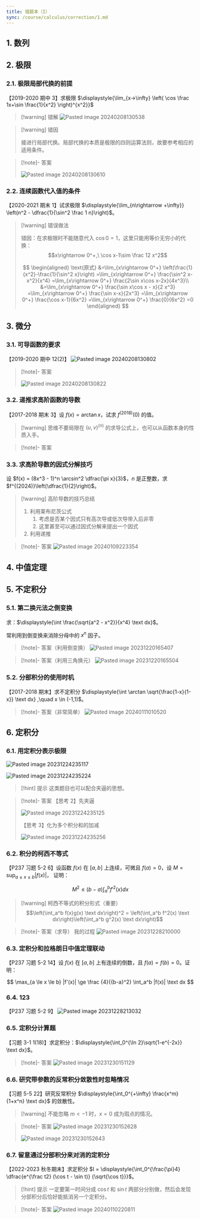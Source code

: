 ```yaml
---
title: 错题本（I）
sync: /course/calculus/correction/1.md
---
```


## 1. 数列

## 2. 极限

### 2.1. 极限局部代换的前提

【2019-2020 期中 3】求极限 $\displaystyle{\lim_{x->\infty} \left( \cos \frac 1x+\sin \frac{1}{x^2} \right)^{x^2}}$

> [!warning] 错解
> ![Pasted image 20240208130538](https://img.memset0.cn/2024/02/08/pOYE3N3M.png)

> [!warning] 错因
>
> 接进行局部代换。局部代换的本质是极限的四则运算法则，故要参考相应的适用条件。

> [!note]- 答案
>
> ![Pasted image 20240208130610](https://img.memset0.cn/2024/02/08/0m7lC94o.png)

### 2.2. 连续函数代入值的条件

【2020-2021 期末 1】试求极限 $\displaystyle{\lim_{n\rightarrow +\infty}} \left(n^2 - \dfrac{1}{\sin^2 \frac 1 n}\right)$。

> [!warning] 错误做法
>
> 错因：在求极限时不能随意代入 $\cos 0=1$，这里只能用等价无穷小的代换：
> $$x\rightarrow 0^+,\ \cos x-1\sim \frac 12 x^2$$
>
> $$
> \begin{aligned}
> \text{原式}
> &=\lim_{x\rightarrow 0^+} \left(\frac{1}{x^2}-\frac{1}{\sin^2 x}\right)
> =\lim_{x\rightarrow 0^+} \frac{\sin^2 x-x^2}{x^4}
> =\lim_{x\rightarrow 0^+} \frac{2\sin x\cos x-2x}{4x^3}\\
> &=\lim_{x\rightarrow 0^+} \frac{\sin x\cos x - x}{2 x^3}
> =\lim_{x\rightarrow 0^+} \frac{\sin x-x}{2x^3}
> =\lim_{x\rightarrow 0^+} \frac{\cos x-1}{6x^2}
> =\lim_{x\rightarrow 0^+} \frac{0}{6x^2}
> =0
> \end{aligned}
> $$

## 3. 微分

### 3.1. 可导函数的要求

【2019-2020 期中 12(2)】 ![Pasted image 20240208130802](https://img.memset0.cn/2024/02/08/ZSU0XTRU.png)

> [!note]- 答案
>
> ![Pasted image 20240208130822](https://img.memset0.cn/2024/02/08/4HyJDozY.png)

### 3.2. 递推求高阶函数的导数

【2017-2018 期末 3】设 $f(x)=\arctan x$，试求 $f^{(2018)}(0)$ 的值。

> [!warning] 思维不要局限在 $(u,v)^{(n)}$ 的求导公式上，也可以从函数本身的性质入手。

> [!note]- 答案

### 3.3. 求高阶导数的因式分解技巧

设 $f(x) = (8x^3 - 1)^n \arcsin^2 \dfrac{\pi x}{3}$，$n$ 是正整数，求 $f^{(2024)}\left(\dfrac{1}{2}\right)$。

> [!warning] 高阶导数的技巧总结
>
> 1. 利用莱布尼茨公式
>    1. 考虑是否某个因式只有高次导或低次导带入后非零
>    2. 这里甚至可以通过因式分解来提出一个因式
> 2. 利用递推

> [!note]- 答案
> ![Pasted image 20240109223354](https://img.memset0.cn/2024/02/08/YO7z24U3.png)

## 4. 中值定理

## 5. 不定积分

### 5.1. 第二换元法之倒变换

求：$\displaystyle{\int \frac{\sqrt{a^2 - x^2}}{x^4} \text dx}$。

常利用到倒变换来消除分母中的 $x^n$ 因子。

> [!note]- 答案（利用倒变换）
> ![Pasted image 20231220165407](https://img.memset0.cn/2024/02/08/qBTgVzrW.png)

> [!note]- 答案（利用三角换元）
> ![Pasted image 20231220165504](https://img.memset0.cn/2024/02/08/wyD1gSsu.png)

### 5.2. 分部积分的使用时机

【2017-2018 期末】求不定积分 $\displaystyle{\int \arctan \sqrt{\frac{1-x}{1-x}} \text dx} ,\quad x \in (-1,1)$。

> [!note]- 答案（非常简单）
> ![Pasted image 20240111010520](https://img.memset0.cn/2024/02/08/Ea10jJYL.png)

## 6. 定积分

### 6.1. 用定积分表示极限

![Pasted image 20231224235117](https://img.memset0.cn/2024/02/08/5Y3dBdqq.png)

![Pasted image 20231224235224](https://img.memset0.cn/2024/02/08/4wE0LDpj.png)

> [!hint] 提示
> 这类题目也可以配合夹逼的思想。

> [!note]- 答案
> 【思考 2】先夹逼
>
> ![Pasted image 20231224235125](https://img.memset0.cn/2024/02/08/GBRP4SQT.png)
>
> 【思考 3】化为多个积分和的加减
>
> ![Pasted image 20231224235256](https://img.memset0.cn/2024/02/08/vG1tL1KP.png)

### 6.2. 积分的柯西不等式

【P237 习题 5-2 6】设函数 $f(x)$ 在 $[a,b]$ 上连续，可微且 $f(a) = 0$，设 $M = \displaystyle{\sup_{a\le x\le b} |f(x)|}$， 证明：

$$
M^2 \le (b-a) \int_a^b {f'}^2 (x) dx
$$

> [!warning] 柯西不等式的积分形式（重要）
> $$\left(\int_a^b f(x)g(x) \text dx\right)^2 = \left(\int_a^b f^2(x) \text dx\right)\left(\int_a^b g^2(x) \text dx\right)$$

> [!note]- 答案（求导）
> 我的过程
> ![Pasted image 20231228210000](https://img.memset0.cn/2024/02/08/1u9WIHua.png)

### 6.3. 定积分和拉格朗日中值定理联动

【P237 习题 5-2 14】设 $f(x)$ 在 $[a,b]$ 上有连续的倒数，且 $f(a) = f(b) = 0$。证明：

$$
\max_{a \le x \le b} |f'(x)| \ge \frac {4}{{b-a}^2} \int_a^b |f(x)| \text dx
$$

### 6.4. 123

【P237 习题 5-2 9】 ![Pasted image 20231228213032](https://img.memset0.cn/2024/02/08/9trYQPOU.png)

### 6.5. 定积分计算题

【习题 3-1 1(18)】求定积分：$\displaystyle{\int_0^{\ln 2}\sqrt{1-e^{-2x}} \text dx}$。

> [!note]- 答案
> ![Pasted image 20231230151129](https://img.memset0.cn/2024/02/08/SHKzVzJr.png)

### 6.6. 研究带参数的反常积分敛散性时忽略情况

【习题 5-5 22】研究反常积分 $\displaystyle{\int_0^{+\infty} \frac{x^m}{1+x^n} \text dx}$ 的敛散性。

> [!warning] 不能忽略 $m<-1$ 时，$x=0$ 成为瑕点的情况。

> [!note]- 答案
> ![Pasted image 20231230152628](https://img.memset0.cn/2024/02/08/q6JBfCkG.png)
>
> ![Pasted image 20231230152643](https://img.memset0.cn/2024/02/08/iMKyxYs4.png)

### 6.7. 留意通过分部积分来对消的定积分

【2022-2023 秋冬期末】求定积分 $I = \displaystyle{\int_0^{\frac{\pi}4} \dfrac{e^{\frac t2} (\cos t - \sin t)} {\sqrt{\cos t}}}$。

> [!hint] 提示
> 一定要第一时间分成 $\cos t$ 和 $\sin t$ 两部分分别做，然后会发现分部积分后恰好能抵消另一个定积分。

> [!note]- 答案
> ![Pasted image 20240110220811](https://img.memset0.cn/2024/02/08/6tovFooT.png)
